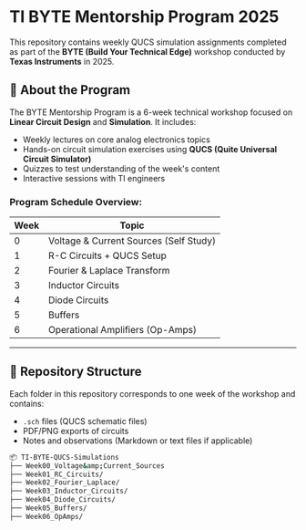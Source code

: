 # TI BYTE Mentorship Program 2025

This repository contains weekly QUCS simulation assignments completed as part of the **BYTE (Build Your Technical Edge)** workshop conducted by **Texas Instruments** in 2025.

## 🧠 About the Program

The BYTE Mentorship Program is a 6-week technical workshop focused on **Linear Circuit Design** and **Simulation**. It includes:

- Weekly lectures on core analog electronics topics  
- Hands-on circuit simulation exercises using **QUCS (Quite Universal Circuit Simulator)**  
- Quizzes to test understanding of the week's content  
- Interactive sessions with TI engineers  

### Program Schedule Overview:
| Week | Topic                                    |
|------|------------------------------------------|
| 0    | Voltage & Current Sources (Self Study)   |
| 1    | R-C Circuits + QUCS Setup                |
| 2    | Fourier & Laplace Transform              |
| 3    | Inductor Circuits                        |
| 4    | Diode Circuits                           |
| 5    | Buffers                                  |
| 6    | Operational Amplifiers (Op-Amps)         |

---

## 📁 Repository Structure

Each folder in this repository corresponds to one week of the workshop and contains:

- `.sch` files (QUCS schematic files)  
- PDF/PNG exports of circuits 
- Notes and observations (Markdown or text files if applicable)  

```bash
📦 TI-BYTE-QUCS-Simulations
├── Week00_Voltage&amp;Current_Sources
├── Week01_RC_Circuits/
├── Week02_Fourier_Laplace/
├── Week03_Inductor_Circuits/
├── Week04_Diode_Circuits/
├── Week05_Buffers/
├── Week06_OpAmps/
